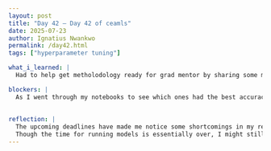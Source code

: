 ```yaml
---
layout: post
title: "Day 42 – Day 42 of ceamls"
date: 2025-07-23
author: Ignatius Nwankwo
permalink: /day42.html
tags: ["hyperparameter tuning"]

what_i_learned: |  
  Had to help get metholodology ready for grad mentor by sharing some models and notebooks with my lab mates. I also researched on binary crossentropy and label smoothing, as well as the epsilon factor and callbacks we used, in order to incorporate it into the methodology.

blockers: |
  As I went through my notebooks to see which ones had the best accuracies, I had to re-update the names of notebooks in which I trained b5 using hyperparameters gotten using optuna on b4 by mistake, as well as the notebooks that did not use hyperparameter tuning. 
  
  
reflection: |
  The upcoming deadlines have made me notice some shortcomings in my research, the most recent being that I was not able to train b4 using its own optuna hyperparameters as well as the new dataset solely. Some of my older notebooks that produced great results did lack essential features that my newer notebooks have that could've led to a better presentation of information, such as a display of class and validation accuracy and model checkpoints, which probably made it more difficult for my teammates to include in the research paper. I also noticed that I forgot to save at times, leading to some of the notebook outputs being incomplete upon re-opening them, as well as the titles being inaccurate. I also notice that I need to communicate better with my labmates to get feedback and assistance and to share my ideas and experiences.
  Though the time for running models is essentially over, I might still run b4 with its own hyperparameters as well as use solely the new dataset for b5 and densenet121 just for learning purposes. Overall, I feel like this program as a whole has been very benefical towards my personal and professional development. I've seen massive improvements in my organizational, comprehension, analytical, reading and writing, discipline, time management, critical thinking, and communication skills, as well as overall expertise and confidence in research. Though our time together is slowly coming to a close, I am incredibly grateful for this opportunity and I look forward to adding it to my linkedIn and resume.
---
```

  
